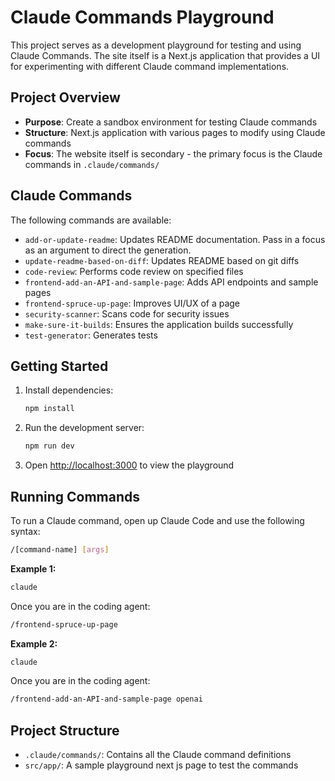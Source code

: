 # Claude Commands Playground

This project serves as a development playground for testing and using Claude Commands. The site itself is a Next.js application that provides a UI for experimenting with different Claude command implementations.

## Project Overview

- **Purpose**: Create a sandbox environment for testing Claude commands
- **Structure**: Next.js application with various pages to modify using Claude commands
- **Focus**: The website itself is secondary - the primary focus is the Claude commands in `.claude/commands/`

## Claude Commands

The following commands are available:

- `add-or-update-readme`: Updates README documentation. Pass in a focus as an argument to direct the generation.
- `update-readme-based-on-diff`: Updates README based on git diffs
- `code-review`: Performs code review on specified files
- `frontend-add-an-API-and-sample-page`: Adds API endpoints and sample pages
- `frontend-spruce-up-page`: Improves UI/UX of a page
- `security-scanner`: Scans code for security issues
- `make-sure-it-builds`: Ensures the application builds successfully
- `test-generator`: Generates tests

## Getting Started

1. Install dependencies:
   ```bash
   npm install
   ```

2. Run the development server:
   ```bash
   npm run dev
   ```

3. Open [http://localhost:3000](http://localhost:3000) to view the playground


## Running Commands

To run a Claude command, open up Claude Code and use the following syntax:

```bash
/[command-name] [args]
```

**Example 1:**
```bash
claude 
```

Once you are in the coding agent:

```bash
/frontend-spruce-up-page
```

**Example 2:**
```bash
claude 
```

Once you are in the coding agent:

```bash
/frontend-add-an-API-and-sample-page openai
```



## Project Structure

- `.claude/commands/`: Contains all the Claude command definitions
- `src/app/`: A sample playground next js page to test the commands